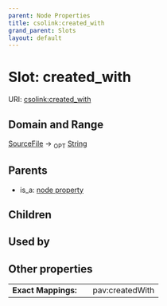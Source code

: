 ```yaml
---
parent: Node Properties
title: csolink:created_with
grand_parent: Slots
layout: default
---
```


# Slot: created_with




URI: [csolink:created_with](https://w3id.org/csolink/vocab/created_with)

## Domain and Range

[SourceFile](SourceFile.md) ->  <sub>OPT</sub> [String](types/String.md)

## Parents

 *  is_a: [node property](node_property.md)

## Children


## Used by


## Other properties

|  |  |  |
| --- | --- | --- |
| **Exact Mappings:** | | pav:createdWith |

